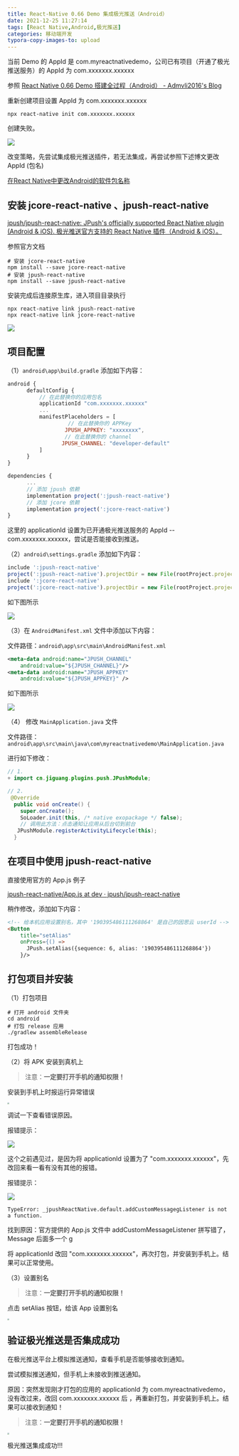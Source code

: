 ```yaml
---
title: React-Native 0.66 Demo 集成极光推送（Android）
date: 2021-12-25 11:27:14
tags: [React Native,Android,极光推送]
categories: 移动端开发
typora-copy-images-to: upload
---
```


当前 Demo 的 AppId 是 com.myreactnativedemo，公司已有项目（开通了极光推送服务）的 AppId 为 com.xxxxxxx.xxxxxx

参照 [React Native 0.66 Demo 搭建全过程（Android） - Admvli2016's Blog](https://admvli2016.github.io/2021/12/24/React-Native-0-66-Demo-搭建全过程（Android）/)

重新创建项目设置 AppId 为 com.xxxxxxx.xxxxxx

```shell
npx react-native init com.xxxxxxx.xxxxxx
```

创建失败。

<!--more-->

![](https://admvli2016.oss-cn-shenzhen.aliyuncs.com/img/%E4%BC%81%E4%B8%9A%E5%BE%AE%E4%BF%A1%E6%88%AA%E5%9B%BE_16404000134778.png)

改变策略，先尝试集成极光推送插件，若无法集成，再尝试参照下述博文更改 AppId (包名) 

[在React Native中更改Android的软件包名称](https://qastack.cn/programming/37389905/change-package-name-for-android-in-react-native)



## 安装 jcore-react-native 、jpush-react-native

[jpush/jpush-react-native: JPush's officially supported React Native plugin (Android & iOS). 极光推送官方支持的 React Native 插件（Android & iOS）。](https://github.com/jpush/jpush-react-native)

参照官方文档

```shell
# 安装 jcore-react-native
npm install --save jcore-react-native
# 安装 jpush-react-native
npm install --save jpush-react-native
```

安装完成后连接原生库，进入项目目录执行

```shell
npx react-native link jpush-react-native
npx react-native link jcore-react-native
```

![](https://admvli2016.oss-cn-shenzhen.aliyuncs.com/img/MTY4ODg1MDk0ODIwNzAwOA_452879_rH1NM0QDI1FqXWGn_1634197484%5B1%5D.png)



## 项目配置

（1）`android\app\build.gradle` 添加如下内容：

```js
android {
      defaultConfig {
          // 在此替换你的应用包名
          applicationId "com.xxxxxxx.xxxxxx" 
          ...
          manifestPlaceholders = [
                   // 在此替换你的 APPKey
                  JPUSH_APPKEY: "xxxxxxxx",  
                  // 在此替换你的 channel   
                 JPUSH_CHANNEL: "developer-default"  
          ]
      }
}
```

```js
dependencies {
      ...
      // 添加 jpush 依赖
      implementation project(':jpush-react-native') 
      // 添加 jcore 依赖 
      implementation project(':jcore-react-native')  
}
```

这里的 applicationId 设置为已开通极光推送服务的 AppId -- com.xxxxxxx.xxxxxx，尝试是否能接收到推送。

（2）`android\settings.gradle` 添加如下内容：

```js
include ':jpush-react-native'
project(':jpush-react-native').projectDir = new File(rootProject.projectDir, '../node_modules/jpush-react-native/android')
include ':jcore-react-native'
project(':jcore-react-native').projectDir = new File(rootProject.projectDir, '../node_modules/jcore-react-native/android')
```

如下图所示

![](https://admvli2016.oss-cn-shenzhen.aliyuncs.com/img/MTY4ODg1MDk0ODIwNzAwOA_316510_R6AQ6rbQmHQGM0qz_1634197677%5B1%5D.png)

（3）在 `AndroidManifest.xml` 文件中添加以下内容：

文件路径：`android\app\src\main\AndroidManifest.xml`

```xml
<meta-data android:name="JPUSH_CHANNEL"
	android:value="${JPUSH_CHANNEL}"/>
<meta-data android:name="JPUSH_APPKEY"
	android:value="${JPUSH_APPKEY}" />
```

如下图所示

![](https://admvli2016.oss-cn-shenzhen.aliyuncs.com/img/MTY4ODg1MDk0ODIwNzAwOA_133500_EG2m6q7miqJ21hom_1634197828%5B1%5D.png)

（4） 修改 `MainApplication.java` 文件

文件路径：`android\app\src\main\java\com\myreactnativedemo\MainApplication.java`

进行如下修改：

```java
// 1.
+ import cn.jiguang.plugins.push.JPushModule;

// 2.
 @Override
  public void onCreate() {
    super.onCreate();
    SoLoader.init(this, /* native exopackage */ false);
    // 调用此方法：点击通知让应用从后台切到前台
   JPushModule.registerActivityLifecycle(this);
  }
```



## 在项目中使用 jpush-react-native

直接使用官方的 App.js 例子

[jpush-react-native/App.js at dev · jpush/jpush-react-native](https://github.com/jpush/jpush-react-native/blob/dev/example/App.js)

稍作修改，添加如下内容：

```html
<!-- 给本机应用设置别名，其中 '190395486111268864' 是自己的因思云 userId -->
<Button 
    title="setAlias"
    onPress={() =>
      JPush.setAlias({sequence: 6, alias: '190395486111268864'})
    }/>
```



## 打包项目并安装

（1）打包项目

```shell
# 打开 android 文件夹
cd android
# 打包 release 应用
./gradlew assembleRelease
```

打包成功！

（2）将 APK 安装到真机上

> 注意：**一定要打开手机的通知权限！**

安装到手机上时报运行异常错误

<img src="https://admvli2016.oss-cn-shenzhen.aliyuncs.com/img/MTY4ODg1MDk0ODIwNzAwOA_123527_SeFi7D-gFJ9MVjqy_1634198025%5B1%5D.jpg" style="zoom:25%;" />

调试一下查看错误原因。

报错提示：

![](https://admvli2016.oss-cn-shenzhen.aliyuncs.com/img/MTY4ODg1MDk0ODIwNzAwOA_192188_o42Q0YMJf8drTYx6_1634198048%5B1%5D.png)

这个之前遇见过，是因为将 applicationId 设置为了 "com.xxxxxxx.xxxxxx"，先改回来看一看有没有其他的报错。

报错提示：

![](https://admvli2016.oss-cn-shenzhen.aliyuncs.com/img/MTY4ODg1MDk0ODIwNzAwOA_607937_FuGfkgdloLN258WF_1634198073%5B1%5D.png)

`TypeError: _jpushReactNative.default.addCustomMessagegListener is not a function.`

找到原因：官方提供的 App.js 文件中 addCustomMessageListener 拼写错了，Message 后面多一个 g

将 applicationId 改回 "com.xxxxxxx.xxxxxx"，再次打包，并安装到手机上。结果可以正常使用。

（3）设置别名

> 注意：**一定要打开手机的通知权限！**

点击 setAlias 按钮，给该 App 设置别名

<img src="https://admvli2016.oss-cn-shenzhen.aliyuncs.com/img/MTY4ODg1MDk0ODIwNzAwOA_844182_DwSpK58Pa9IdhL7__1634198112%5B1%5D.jpg" style="zoom:25%;" />



## 验证极光推送是否集成成功

在极光推送平台上模拟推送通知，查看手机是否能够接收到通知。

尝试模拟推送通知，但手机上未接收到推送通知。

原因：突然发现刚才打包的应用的 applicationId 为 com.myreactnativedemo，没有改过来，改回 com.xxxxxxx.xxxxxx 后 ，再重新打包，并安装到手机上。结果可以接收到通知！

> 注意：**一定要打开手机的通知权限！**

<img src="https://admvli2016.oss-cn-shenzhen.aliyuncs.com/img/MTY4ODg1MDk0ODIwNzAwOA_207992_qafwlxJcsK6ijFAp_1634198193%5B1%5D.jpg" style="zoom:25%;" />

极光推送集成成功!!!